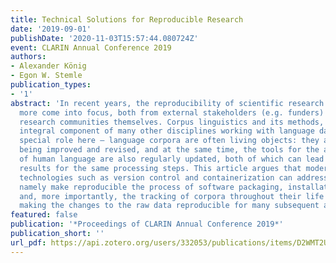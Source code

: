 ```yaml
---
title: Technical Solutions for Reproducible Research
date: '2019-09-01'
publishDate: '2020-11-03T15:57:44.080724Z'
event: CLARIN Annual Conference 2019
authors:
- Alexander König
- Egon W. Stemle
publication_types:
- '1'
abstract: 'In recent years, the reproducibility of scientific research has more and
  more come into focus, both from external stakeholders (e.g. funders) and from within
  research communities themselves. Corpus linguistics and its methods, which are an
  integral component of many other disciplines working with language data, play a
  special role here – language corpora are often living objects: they are constantly
  being improved and revised, and at the same time, the tools for the automatic processing
  of human language are also regularly updated, both of which can lead to different
  results for the same processing steps. This article argues that modern software
  technologies such as version control and containerization can address both issues,
  namely make reproducible the process of software packaging, installation, and execution
  and, more importantly, the tracking of corpora throughout their life cycle, thereby
  making the changes to the raw data reproducible for many subsequent analyses.'
featured: false
publication: '*Proceedings of CLARIN Annual Conference 2019*'
publication_short: ''
url_pdf: https://api.zotero.org/users/332053/publications/items/D2WMT2UL/file/view
---
```



